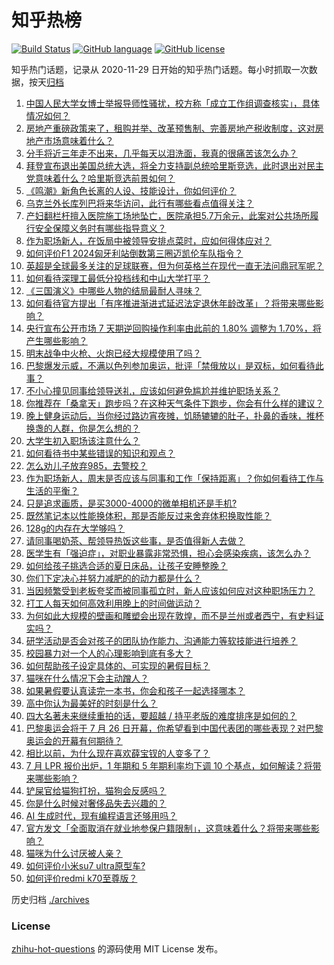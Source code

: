 # 知乎热榜
[![Build Status](https://github.com/ToWeLong/zhihu-hot-questions/workflows/CI/badge.svg)](https://github.com/ToWeLong/zhihu-hot-questions/actions)
[![GitHub language](https://img.shields.io/badge/language-golang-orange.svg)](https://golang.org/)
[![GitHub license](https://img.shields.io/github/license/ToWeLong/zhihu-hot-questions)](https://github.com/ToWeLong/zhihu-hot-questions/blob/main/LICENSE)

知乎热门话题，记录从 2020-11-29 日开始的知乎热门话题。每小时抓取一次数据，按天[归档](./archives)

<!-- BEGIN -->

1. [中国人民大学女博士举报导师性骚扰，校方称「成立工作组调查核实」，具体情况如何？](https://www.zhihu.com/question/662247215)
1. [房地产重磅政策来了，租购并举、改革预售制、完善房地产税收制度，这对房地产市场意味着什么？](https://www.zhihu.com/question/662214977)
1. [分手将近三年走不出来，几乎每天以泪洗面，我真的很痛苦该怎么办？](https://www.zhihu.com/question/662133629)
1. [拜登宣布退出美国总统大选，将全力支持副总统哈里斯竞选，此时退出对民主党意味着什么？哈里斯竞选前景如何？](https://www.zhihu.com/question/662224581)
1. [《鸣潮》新角色长离的人设、技能设计，你如何评价？](https://www.zhihu.com/question/660362613)
1. [乌克兰外长库列巴将来华访问，此行有哪些看点值得关注？](https://www.zhihu.com/question/662271239)
1. [产妇翻栏杆擅入医院施工场地坠亡，医院承担5.7万余元，此案对公共场所履行安全保障义务时有哪些指导意义？](https://www.zhihu.com/question/662104469)
1. [作为职场新人，在饭局中被领导安排点菜时，应如何得体应对？](https://www.zhihu.com/question/660814090)
1. [如何评价F1 2024匈牙利站倒数第三圈迈凯伦车队指令？](https://www.zhihu.com/question/662217563)
1. [英超是全球最多关注的足球联赛，但为何英格兰在现代一直无法问鼎冠军呢？](https://www.zhihu.com/question/661650180)
1. [如何看待深理工最低分投档线和中山大学打平？](https://www.zhihu.com/question/662098187)
1. [《三国演义》中哪些人物的结局最耐人寻味？](https://www.zhihu.com/question/661062292)
1. [如何看待官方提出「有序推进渐进式延迟法定退休年龄改革」？将带来哪些影响？](https://www.zhihu.com/question/662217578)
1. [央行宣布公开市场 7 天期逆回购操作利率由此前的 1.80% 调整为 1.70%，将产生哪些影响？](https://www.zhihu.com/question/662245625)
1. [明末战争中火枪、火炮已经大规模使用了吗？](https://www.zhihu.com/question/60440223)
1. [巴黎爆发示威，不满以色列参加奥运，批评「禁俄放以」是双标，如何看待此事？](https://www.zhihu.com/question/662209291)
1. [不小心撞见同事给领导送礼，应该如何避免尴尬并维护职场关系？](https://www.zhihu.com/question/660814177)
1. [你推荐在「桑拿天」跑步吗？在这种天气条件下跑步，你会有什么样的建议？](https://www.zhihu.com/question/661859362)
1. [晚上健身运动后，当你经过路边宵夜摊，饥肠辘辘的肚子，扑鼻的香味，推杯换盏的人群，你是怎么想的？](https://www.zhihu.com/question/661934769)
1. [大学生初入职场该注意什么？](https://www.zhihu.com/question/662048404)
1. [如何看待书中某些错误的知识和观点？](https://www.zhihu.com/question/659371883)
1. [怎么劝儿子放弃985，去警校？](https://www.zhihu.com/question/608804899)
1. [作为职场新人，周末是否应该与同事和工作「保持距离」？你如何看待工作与生活的平衡？](https://www.zhihu.com/question/660814286)
1. [只是追求画质，是买3000-4000的微单相机还是手机?](https://www.zhihu.com/question/661879999)
1. [既然笔记本以性能换体积，那是否能反过来舍弃体积换取性能？](https://www.zhihu.com/question/661819937)
1. [128g的内存在大学够吗？](https://www.zhihu.com/question/659436513)
1. [请同事喝奶茶、帮领导热饭这些事，是否值得新人去做？](https://www.zhihu.com/question/660814146)
1. [医学生有「强迫症」，对职业暴露非常恐惧，担心会感染疾病，该怎么办？](https://www.zhihu.com/question/661772473)
1. [如何给孩子挑选合适的夏日床品，让孩子安睡整晚？](https://www.zhihu.com/question/660176520)
1. [你们下定决心并努力减肥的的动力都是什么？](https://www.zhihu.com/question/661648088)
1. [当因频繁受到老板夸奖而被同事孤立时，新人应该如何应对这种职场压力？](https://www.zhihu.com/question/660814319)
1. [打工人每天如何高效利用晚上的时间做运动？](https://www.zhihu.com/question/661420801)
1. [为何如此大规模的壁画和雕塑会出现在敦煌，而不是兰州或者西宁，有史料证实吗？](https://www.zhihu.com/question/661361094)
1. [研学活动是否会对孩子的团队协作能力、沟通能力等软技能进行培养？](https://www.zhihu.com/question/661237388)
1. [校园暴力对一个人的心理影响到底有多大？](https://www.zhihu.com/question/661309644)
1. [如何帮助孩子设定具体的、可实现的暑假目标？](https://www.zhihu.com/question/660702655)
1. [猫咪在什么情况下会主动蹭人？](https://www.zhihu.com/question/658109820)
1. [如果暑假要认真读完一本书，你会和孩子一起选择哪本？](https://www.zhihu.com/question/660702662)
1. [高中你认为最美好的时刻是什么？](https://www.zhihu.com/question/659408980)
1. [四大名著未来继续重拍的话，要超越 / 持平老版的难度排序是如何的？](https://www.zhihu.com/question/661903905)
1. [巴黎奥运会将于 7 月 26 日开幕，你希望看到中国代表团的哪些表现？对巴黎奥运会的开幕有何期待？](https://www.zhihu.com/question/661831907)
1. [相比以前，为什么现在喜欢薛宝钗的人变多了？](https://www.zhihu.com/question/661063599)
1. [7 月 LPR 报价出炉，1 年期和 5 年期利率均下调 10 个基点，如何解读？将带来哪些影响？](https://www.zhihu.com/question/662247770)
1. [铲屎官给猫狗打扮，猫狗会反感吗？](https://www.zhihu.com/question/660336107)
1. [你是什么时候对奢侈品失去兴趣的？](https://www.zhihu.com/question/364507344)
1. [AI 生成时代，现有编程语言还够用吗？](https://www.zhihu.com/question/661343995)
1. [官方发文「全面取消在就业地参保户籍限制」，这意味着什么？将带来哪些影响？](https://www.zhihu.com/question/662197696)
1. [猫咪为什么讨厌被人亲？](https://www.zhihu.com/question/658441125)
1. [如何评价小米su7 ultra原型车?](https://www.zhihu.com/question/662051481)
1. [如何评价redmi k70至尊版？](https://www.zhihu.com/question/662052185)

<!-- END -->

历史归档 [./archives](./archives)


### License
[zhihu-hot-questions](https://github.com/towelong/zhihu-hot-questions) 的源码使用 MIT License 发布。
